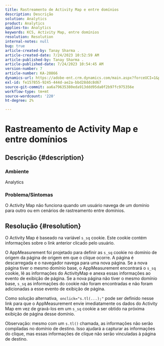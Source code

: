 ```yaml
---
title: Rastreamento de Activity Map e entre domínios
description: Descrição
solution: Analytics
product: Analytics
applies-to: Analytics
keywords: KCS, Activity Map, entre domínios
resolution: Resolution
internal-notes: null
bug: true
article-created-by: Tanay Sharma .
article-created-date: 7/24/2023 10:52:59 AM
article-published-by: Tanay Sharma .
article-published-date: 7/24/2023 10:54:45 AM
version-number: 7
article-number: KA-20866
dynamics-url: https://adobe-ent.crm.dynamics.com/main.aspx?forceUCI=1&pagetype=entityrecord&etn=knowledgearticle&id=82ae1840-102a-ee11-bdf4-6045bd006239
exl-id: fe157855-9245-444d-ae2a-bbd28ddc8d67
source-git-commit: aa6a79635380eda913ddd95da0f2b97fc975356e
workflow-type: tm+mt
source-wordcount: '220'
ht-degree: 2%

---
```


# Rastreamento de Activity Map e entre domínios

## Descrição {#description}


### Ambiente

Analytics

### Problema/Sintomas

O Activity Map não funciona quando um usuário navega de um domínio para outro ou em cenários de rastreamento entre domínios.


## Resolução {#resolution}


O Activity Map é baseado na variável `s_sq` cookie. Este cookie contém informações sobre o link anterior clicado pelo usuário.

O AppMeasurement foi projetado para definir as `s_sq` cookie no domínio de origem da página de origem em que o clique ocorre. A página é descarregada e o navegador navega para uma nova página. Se a nova página tiver o mesmo domínio base, o AppMeasurement encontrará o `s_sq` cookie, lê as informações do ActivityMap e anexa essas informações ao evento de exibição de página. Se a nova página não tiver o mesmo domínio base, `s_sq` as informações do cookie não foram encontradas e não foram adicionadas a esse evento de exibição de página.

Como solução alternativa,  `onclick="s.tl(...);"` pode ser definido nesse link para que o AppMeasurement envie imediatamente os dados do Activity Map em vez de gravá-los em um `s_sq` cookie a ser obtido na próxima exibição de página desse domínio.



Observação: mesmo com um `s.tl()` chamada, as informações não serão compiladas no domínio de destino. Isso ajudará a capturar as informações do clique, mas essas informações de clique não serão vinculadas à página de destino.
